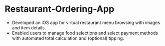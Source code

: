 # Restaurant-Ordering-App

- Developed an iOS app for virtual restaurant menu browsing with images and item details.
- Enabled users to manage food selections and select payment methods with automated total calculation and (optional) tipping.

